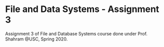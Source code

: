 # File and Data Systems - Assignment 3 
 Assignment 3 of File and Database Systems course done under Prof. Shahram @USC, Spring 2020.
